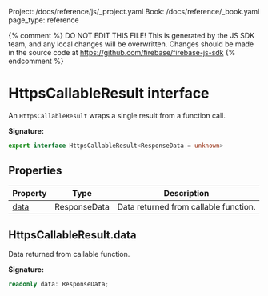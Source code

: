 Project: /docs/reference/js/_project.yaml
Book: /docs/reference/_book.yaml
page_type: reference

{% comment %}
DO NOT EDIT THIS FILE!
This is generated by the JS SDK team, and any local changes will be
overwritten. Changes should be made in the source code at
https://github.com/firebase/firebase-js-sdk
{% endcomment %}

# HttpsCallableResult interface
An `HttpsCallableResult` wraps a single result from a function call.

<b>Signature:</b>

```typescript
export interface HttpsCallableResult<ResponseData = unknown> 
```

## Properties

|  Property | Type | Description |
|  --- | --- | --- |
|  [data](./functions.httpscallableresult.md#httpscallableresultdata) | ResponseData | Data returned from callable function. |

## HttpsCallableResult.data

Data returned from callable function.

<b>Signature:</b>

```typescript
readonly data: ResponseData;
```
